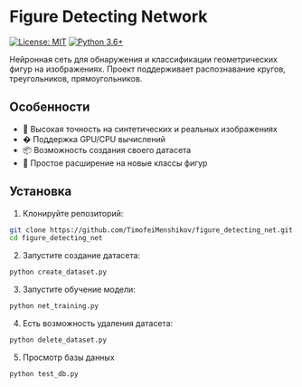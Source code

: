 # Figure Detecting Network

[![License: MIT](https://img.shields.io/badge/License-MIT-yellow.svg)](https://opensource.org/licenses/MIT)
[![Python 3.6+](https://img.shields.io/badge/Python-3.6%2B-blue.svg)](https://www.python.org/)

Нейронная сеть для обнаружения и классификации геометрических фигур на изображениях. Проект поддерживает распознавание кругов, треугольников, прямоугольников.

## Особенности

- 🎯 Высокая точность на синтетических и реальных изображениях
- �  Поддержка GPU/CPU вычислений
- 📦 Возможность создания своего датасета
- 🔧 Простое расширение на новые классы фигур

## Установка

1. Клонируйте репозиторий:
```bash
git clone https://github.com/TimofeiMenshikov/figure_detecting_net.git
cd figure_detecting_net
```

2. Запустите создание датасета:
```bash
python create_dataset.py
```

3. Запустите обучение модели:
```bash
python net_training.py
```

4. Есть возможность удаления датасета:
```bash
python delete_dataset.py
```

5. Просмотр базы данных
```bash
python test_db.py
```

